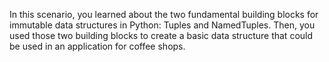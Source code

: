 In this scenario, you learned about the two fundamental building blocks for
immutable data structures in Python: Tuples and NamedTuples. Then, you used
those two building blocks to create a basic data structure that could be used
in an application for coffee shops.

